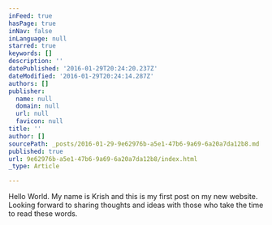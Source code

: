 ```yaml
---
inFeed: true
hasPage: true
inNav: false
inLanguage: null
starred: true
keywords: []
description: ''
datePublished: '2016-01-29T20:24:20.237Z'
dateModified: '2016-01-29T20:24:14.287Z'
authors: []
publisher:
  name: null
  domain: null
  url: null
  favicon: null
title: ''
author: []
sourcePath: _posts/2016-01-29-9e62976b-a5e1-47b6-9a69-6a20a7da12b8.md
published: true
url: 9e62976b-a5e1-47b6-9a69-6a20a7da12b8/index.html
_type: Article

---
```

Hello World. My name is Krish and this is my first post on my new website. Looking forward to sharing thoughts and ideas with those who take the time to read these words.